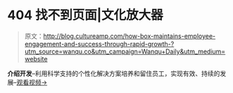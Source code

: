 # 404 找不到页面|文化放大器

> 原文：<http://blog.cultureamp.com/how-box-maintains-employee-engagement-and-success-through-rapid-growth-?utm_source=wanqu.co&utm_campaign=Wanqu+Daily&utm_medium=website>

**介绍开发**–利用科学支持的个性化解决方案培养和留住员工，实现有效、持续的发展–[观看视频→](/employee-development-tool-demo)

<svg aria-hidden="false" aria-labelledby="alert-promo-icon-close" class="w-10 h-10" focusable="false" role="img" viewBox="0 0 12 12"><title id="alert-promo-icon-close">Close promo banner</title></svg>